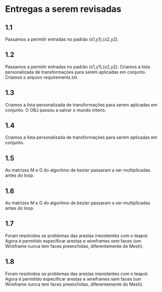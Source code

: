 Entregas a serem revisadas
====


1.1
----
Passamos a permitir entradas no padrão (x1,y1),(x2,y2).


1.2
----
Passamos a permitir entradas no padrão (x1,y1),(x2,y2).
Criamos a lista personalizada de transformações para serem aplicadas em conjunto.
Criamos o arquivo requirements.txt.


1.3
----
Criamos a lista personalizada de transformações para serem aplicadas em conjunto.
O OBJ passou a salvar o mundo inteiro.


1.4
----
Criamos a lista personalizada de transformações para serem aplicadas em conjunto.


1.5
----
As matrizes M e G do algoritmo de bezier passaram a ser multiplicadas antes do loop.


1.6
----
As matrizes M e G do algoritmo de bezier passaram a ser multiplicadas antes do loop.


1.7
----
Foram resolvidos os problemas das arestas inexistentes com o teapot.
Agora é permitido especificar arestas e wireframes sem faces (um Wireframe nunca tem faces preenchidas, diferentemente do Mesh).


1.8
----
Foram resolvidos os problemas das arestas inexistentes com o teapot.
Agora é permitido especificar arestas e wireframes sem faces (um Wireframe nunca tem faces preenchidas, diferentemente do Mesh).
